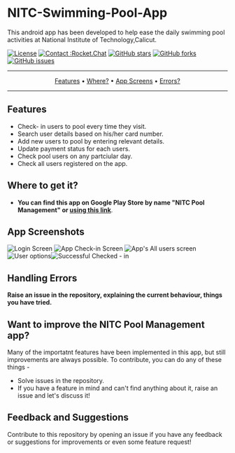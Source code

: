 # NITC-Swimming-Pool-App
This android app has been developed to help ease the daily swimming pool activities at National Institute of Technology,Calicut.

[![License](http://img.shields.io/badge/license-MIT-green.svg?style=flat)](https://github.com/RocketChat/Apps.Google.Calendar/blob/master/LICENSE)
[![Contact :Rocket.Chat](https://img.shields.io/badge/contact-Rocket.Chat-blue.svg?style=flat)](https://rocket.chat/)
[![GitHub stars](https://img.shields.io/github/stars/RocketChat/Apps.Google.Calendar.svg)](https://github.com/RocketChat/Apps.Google.Calendar/stargazers)
[![GitHub forks](https://img.shields.io/github/forks/RocketChat/Apps.Google.Calendar.svg)](https://github.com/RocketChat/Apps.Google.Calendar/network/members)
[![GitHub issues](https://img.shields.io/github/issues/RocketChat/Apps.Google.Calendar.svg)](https://github.com/RocketChat/Apps.Google.Calendar/issues)

---
<p align="center">
    <a href="#features">Features</a> &bull;
    <a href="#where-to-get-it">Where?</a> &bull;
    <a href="#app-screenshots">App Screens</a> &bull;
    <a href="#handling-errors">Errors?</a>
</p>

---



## Features 
* Check- in users to pool every time they visit.
* Search user details based on his/her card number.
* Add new users to pool by entering relevant details.
* Update payment status for each users.
* Check pool users on any partciular day.
* Check all users registered on the app.

## Where to get it?
* **You can find this app on Google Play Store by name "NITC Pool Management" or [using this link](https://play.google.com/store/apps/details?id=com.kapil.poolmanagement)**.

## App Screenshots
 
![Login Screen](https://github.com/Gautime/NITC-Swimming-Pool-App/blob/master/Screenshot%20from%202020-05-03%2001-10-42.png "App's Login Screen") ![App Check-in Screen](https://github.com/Gautime/NITC-Swimming-Pool-App/blob/master/Screenshot%20from%202020-05-03%2001-10-47.png) ![App's All users screen](https://github.com/Gautime/NITC-Swimming-Pool-App/blob/master/Screenshot%20from%202020-05-03%2001-10-50.png)![User options](https://github.com/Gautime/NITC-Swimming-Pool-App/blob/master/Screenshot%20from%202020-05-03%2001-10-55.png)![Successful Checked - in](https://github.com/Gautime/NITC-Swimming-Pool-App/blob/master/Screenshot%20from%202020-05-03%2001-11-01.png)



## Handling Errors

**Raise an issue in the repository, explaining the current behaviour, things you have tried.**

## Want to improve the NITC Pool Management app?

Many of the importatnt features have been implemented in this app, but still improvements are always possible. To contribute, you can do any of these things - 

* Solve issues in the repository.
* If you have a feature in mind and can't find anything about it, raise an issue and let's discuss it!

## Feedback and Suggestions
Contribute to this repository by opening an issue if you have any feedback or suggestions for improvements or even some feature request!


